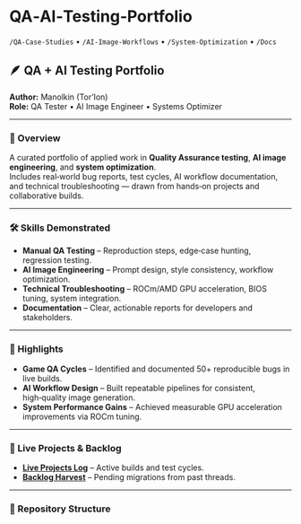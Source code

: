 # QA‑AI‑Testing‑Portfolio  
`/QA-Case-Studies` • `/AI-Image-Workflows` • `/System-Optimization` • `/Docs`  

## 🪶 QA + AI Testing Portfolio  
**Author:** Manolkin (Tor’Ion)  
**Role:** QA Tester • AI Image Engineer • Systems Optimizer  

---

### 📜 Overview  
A curated portfolio of applied work in **Quality Assurance testing**, **AI image engineering**, and **system optimization**.  
Includes real‑world bug reports, test cycles, AI workflow documentation, and technical troubleshooting — drawn from hands‑on projects and collaborative builds.  

---

### 🛠 Skills Demonstrated  
- **Manual QA Testing** – Reproduction steps, edge‑case hunting, regression testing.  
- **AI Image Engineering** – Prompt design, style consistency, workflow optimization.  
- **Technical Troubleshooting** – ROCm/AMD GPU acceleration, BIOS tuning, system integration.  
- **Documentation** – Clear, actionable reports for developers and stakeholders.  

---

### 📌 Highlights  
- **Game QA Cycles** – Identified and documented 50+ reproducible bugs in live builds.  
- **AI Workflow Design** – Built repeatable pipelines for consistent, high‑quality image generation.  
- **System Performance Gains** – Achieved measurable GPU acceleration improvements via ROCm tuning.  

---

### 📅 Live Projects & Backlog  
- [**Live Projects Log**](./Live-Projects.md) – Active builds and test cycles.  
- [**Backlog Harvest**](./Backlog.md) – Pending migrations from past threads.  

---

### 📂 Repository Structure  
